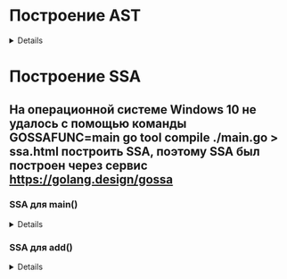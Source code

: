 # Построение AST
<details>

    before walk main
    .   DCL # main.go:4:2
    .   .   NAME-main.a esc(no) Class:PAUTO Offset:0 OnStack Used int tc(1) # main.go:4:2
    .   AS Def tc(1) # main.go:4:4
    .   .   NAME-main.a esc(no) Class:PAUTO Offset:0 OnStack Used int tc(1) # main.go:4:2
    .   .   LITERAL-1 int tc(1) # main.go:4:7
    .   DCL # main.go:5:2
    .   .   NAME-main.b esc(no) Class:PAUTO Offset:0 OnStack Used int tc(1) # main.go:5:2
    .   AS Def tc(1) # main.go:5:4
    .   .   NAME-main.b esc(no) Class:PAUTO Offset:0 OnStack Used int tc(1) # main.go:5:2
    .   .   LITERAL-2 int tc(1) # main.go:5:7
    .   DCL # main.go:7:6
    .   .   NAME-main.a esc(no) Class:PAUTO Offset:0 InlFormal OnStack Used int tc(1) # main.go:7:6 main.go:11:10
    .   DCL # main.go:7:6
    .   .   NAME-main.b esc(no) Class:PAUTO Offset:0 InlFormal OnStack Used int tc(1) # main.go:7:6 main.go:11:13
    .   AS2 Def tc(1) # main.go:7:6
    .   AS2-Lhs
    .   .   NAME-main.a esc(no) Class:PAUTO Offset:0 InlFormal OnStack Used int tc(1) # main.go:7:6 main.go:11:10
    .   .   NAME-main.b esc(no) Class:PAUTO Offset:0 InlFormal OnStack Used int tc(1) # main.go:7:6 main.go:11:13
    .   AS2-Rhs
    .   .   NAME-main.a esc(no) Class:PAUTO Offset:0 OnStack Used int tc(1) # main.go:4:2
    .   .   NAME-main.b esc(no) Class:PAUTO Offset:0 OnStack Used int tc(1) # main.go:5:2
    .   INLMARK # +main.go:7:6
    .   PRINTN tc(1) # main.go:7:6 main.go:12:9
    .   PRINTN-Args
    .   .   ADD int tc(1) # main.go:7:6 main.go:12:12
    .   .   .   NAME-main.a esc(no) Class:PAUTO Offset:0 InlFormal OnStack Used int tc(1) # main.go:7:6 main.go:11:10
    .   .   .   NAME-main.b esc(no) Class:PAUTO Offset:0 InlFormal OnStack Used int tc(1) # main.go:7:6 main.go:11:13
    .   LABEL main..i0 # main.go:7:6
    after walk main
    .   DCL # main.go:4:2
    .   .   NAME-main.a esc(no) Class:PAUTO Offset:0 OnStack Used int tc(1) # main.go:4:2
    .   AS Def tc(1) # main.go:4:4
    .   .   NAME-main.a esc(no) Class:PAUTO Offset:0 OnStack Used int tc(1) # main.go:4:2
    .   .   LITERAL-1 int tc(1) # main.go:4:7
    .   DCL # main.go:5:2
    .   .   NAME-main.b esc(no) Class:PAUTO Offset:0 OnStack Used int tc(1) # main.go:5:2
    .   AS Def tc(1) # main.go:5:4
    .   .   NAME-main.b esc(no) Class:PAUTO Offset:0 OnStack Used int tc(1) # main.go:5:2
    .   .   LITERAL-2 int tc(1) # main.go:5:7
    .   DCL # main.go:7:6
    .   .   NAME-main.a esc(no) Class:PAUTO Offset:0 InlFormal OnStack Used int tc(1) # main.go:7:6 main.go:11:10
    .   DCL # main.go:7:6
    .   .   NAME-main.b esc(no) Class:PAUTO Offset:0 InlFormal OnStack Used int tc(1) # main.go:7:6 main.go:11:13
    .   BLOCK # main.go:7:6
    .   BLOCK-List
    .   .   AS tc(1) # main.go:7:6
    .   .   .   NAME-main.a esc(no) Class:PAUTO Offset:0 InlFormal OnStack Used int tc(1) # main.go:7:6 main.go:11:10
    .   .   .   NAME-main.a esc(no) Class:PAUTO Offset:0 OnStack Used int tc(1) # main.go:4:2
    .   .   AS tc(1) # main.go:7:6
    .   .   .   NAME-main.b esc(no) Class:PAUTO Offset:0 InlFormal OnStack Used int tc(1) # main.go:7:6 main.go:11:13
    .   .   .   NAME-main.b esc(no) Class:PAUTO Offset:0 OnStack Used int tc(1) # main.go:5:2
    .   INLMARK # +main.go:7:6
    .   BLOCK-init
    .   .   AS tc(1) # main.go:7:6 main.go:12:9
    .   .   .   NAME-main..autotmp_4 esc(N) Class:PAUTO Offset:0 AutoTemp OnStack Used int tc(1) # main.go:7:6 main.go:12:9
    .   .   .   ADD int tc(1) # main.go:7:6 main.go:12:12
    .   .   .   .   NAME-main.a esc(no) Class:PAUTO Offset:0 InlFormal OnStack Used int tc(1) # main.go:7:6 main.go:11:10
    .   .   .   .   NAME-main.b esc(no) Class:PAUTO Offset:0 InlFormal OnStack Used int tc(1) # main.go:7:6 main.go:11:13
    .   BLOCK tc(1) # main.go:7:6 main.go:12:9
    .   BLOCK-List
    .   .   CALLFUNC Walked tc(1) # main.go:7:6 main.go:12:9
    .   .   CALLFUNC-Fun
    .   .   .   NAME-runtime.printlock Class:PFUNC Offset:0 Used FUNC-func() tc(1)
    .   .   CALLFUNC Walked tc(1) # main.go:7:6 main.go:12:9
    .   .   CALLFUNC-Fun
    .   .   .   NAME-runtime.printint Class:PFUNC Offset:0 Used FUNC-func(int64) tc(1)
    .   .   CALLFUNC-Args
    .   .   .   CONVNOP int64 tc(1) # main.go:7:6 main.go:12:9
    .   .   .   .   NAME-main..autotmp_4 esc(N) Class:PAUTO Offset:0 AutoTemp OnStack Used int tc(1) # main.go:7:6 main.go:12:9
    .   .   CALLFUNC Walked tc(1) # main.go:7:6 main.go:12:9
    .   .   CALLFUNC-Fun
    .   .   .   NAME-runtime.printnl Class:PFUNC Offset:0 Used FUNC-func() tc(1)
    .   .   CALLFUNC Walked tc(1) # main.go:7:6 main.go:12:9
    .   .   CALLFUNC-Fun
    .   .   .   NAME-runtime.printunlock Class:PFUNC Offset:0 Used FUNC-func() tc(1)
    .   LABEL main..i0 # main.go:7:6

    before walk add
    .   PRINTN tc(1) # main.go:12:9
    .   PRINTN-Args
    .   .   ADD int tc(1) # main.go:12:12
    .   .   .   NAME-main.a esc(no) Class:PPARAM Offset:0 OnStack Used int tc(1) # main.go:11:10      
    .   .   .   NAME-main.b esc(no) Class:PPARAM Offset:0 OnStack Used int tc(1) # main.go:11:13      
    after walk add
    .   BLOCK-init
    .   .   AS tc(1) # main.go:12:9
    .   .   .   NAME-main..autotmp_2 esc(N) Class:PAUTO Offset:0 AutoTemp OnStack Used int tc(1) # main.go:12:9
    .   .   .   ADD int tc(1) # main.go:12:12
    .   .   .   .   NAME-main.a esc(no) Class:PPARAM Offset:0 OnStack Used int tc(1) # main.go:11:10  
    .   .   .   .   NAME-main.b esc(no) Class:PPARAM Offset:0 OnStack Used int tc(1) # main.go:11:13  
    .   BLOCK tc(1) # main.go:12:9
    .   BLOCK-List
    .   .   CALLFUNC Walked tc(1) # main.go:12:9
    .   .   CALLFUNC-Fun
    .   .   .   NAME-runtime.printlock Class:PFUNC Offset:0 Used FUNC-func() tc(1)
    .   .   CALLFUNC Walked tc(1) # main.go:12:9
    .   .   CALLFUNC-Fun
    .   .   .   NAME-runtime.printint Class:PFUNC Offset:0 Used FUNC-func(int64) tc(1)
    .   .   CALLFUNC-Args
    .   .   .   CONVNOP int64 tc(1) # main.go:12:9
    .   .   .   .   NAME-main..autotmp_2 esc(N) Class:PAUTO Offset:0 AutoTemp OnStack Used int tc(1) # main.go:12:9
    .   .   CALLFUNC Walked tc(1) # main.go:12:9
    .   .   CALLFUNC-Fun
    .   .   .   NAME-runtime.printnl Class:PFUNC Offset:0 Used FUNC-func() tc(1)
    .   .   CALLFUNC Walked tc(1) # main.go:12:9
    .   .   CALLFUNC-Fun
    .   .   .   NAME-runtime.printunlock Class:PFUNC Offset:0 Used FUNC-func() tc(1)
</details>

# Построение SSA
## На операционной системе Windows 10 не удалось с помощью команды GOSSAFUNC=main go tool compile ./main.go > ssa.html построить SSA, поэтому SSA был построен через сервис https://golang.design/gossa
### SSA для main()
<details>

    AST
    buildssa-enter
    buildssa-body
    . DCL # main.go:4:2
    . . NAME-main.a esc(no) Class:PAUTO Offset:0 OnStack Used int tc(1) # main.go:4:2
    . AS Def tc(1) # main.go:4:4
    . . NAME-main.a esc(no) Class:PAUTO Offset:0 OnStack Used int tc(1) # main.go:4:2
    . . LITERAL-1 int tc(1) # main.go:4:7
    . DCL # main.go:5:2
    . . NAME-main.b esc(no) Class:PAUTO Offset:0 OnStack Used int tc(1) # main.go:5:2
    . AS Def tc(1) # main.go:5:4
    . . NAME-main.b esc(no) Class:PAUTO Offset:0 OnStack Used int tc(1) # main.go:5:2
    . . LITERAL-2 int tc(1) # main.go:5:7
    . IF tc(1) # main.go:6:2
    . IF-Cond
    . . LITERAL-true bool tc(1) # main.go:6:5
    . IF-Body
    . . DCL # main.go:7:6
    . . . NAME-main.a esc(no) Class:PAUTO Offset:0 InlFormal OnStack Used int tc(1) # main.go:7:6 main.go:11:10
    . . DCL # main.go:7:6
    . . . NAME-main.b esc(no) Class:PAUTO Offset:0 InlFormal OnStack Used int tc(1) # main.go:7:6 main.go:11:13
    . . BLOCK # main.go:7:6
    . . BLOCK-List
    . . . AS tc(1) # main.go:7:6
    . . . . NAME-main.a esc(no) Class:PAUTO Offset:0 InlFormal OnStack Used int tc(1) # main.go:7:6 main.go:11:10
    . . . . NAME-main.a esc(no) Class:PAUTO Offset:0 OnStack Used int tc(1) # main.go:4:2
    . . . AS tc(1) # main.go:7:6
    . . . . NAME-main.b esc(no) Class:PAUTO Offset:0 InlFormal OnStack Used int tc(1) # main.go:7:6 main.go:11:13
    . . . . NAME-main.b esc(no) Class:PAUTO Offset:0 OnStack Used int tc(1) # main.go:5:2
    . . INLMARK # +main.go:7:6
    . . BLOCK-init
    . . . AS tc(1) # main.go:7:6 main.go:12:9
    . . . . NAME-main..autotmp_4 esc(N) Class:PAUTO Offset:0 AutoTemp OnStack Used int tc(1) # main.go:7:6 main.go:12:9
    . . . . ADD int tc(1) # main.go:7:6 main.go:12:12
    . . . . . NAME-main.a esc(no) Class:PAUTO Offset:0 InlFormal OnStack Used int tc(1) # main.go:7:6 main.go:11:10
    . . . . . NAME-main.b esc(no) Class:PAUTO Offset:0 InlFormal OnStack Used int tc(1) # main.go:7:6 main.go:11:13
    . . BLOCK tc(1) # main.go:7:6 main.go:12:9
    . . BLOCK-List
    . . . CALLFUNC Walked tc(1) # main.go:7:6 main.go:12:9
    . . . . NAME-runtime.printlock Class:PFUNC Offset:0 Used FUNC-func() tc(1)
    . . . CALLFUNC Walked tc(1) # main.go:7:6 main.go:12:9
    . . . . NAME-runtime.printint Class:PFUNC Offset:0 Used FUNC-func(int64) tc(1)
    . . . CALLFUNC-Args
    . . . . CONVNOP int64 tc(1) # main.go:7:6 main.go:12:9
    . . . . . NAME-main..autotmp_4 esc(N) Class:PAUTO Offset:0 AutoTemp OnStack Used int tc(1) # main.go:7:6 main.go:12:9
    . . . CALLFUNC Walked tc(1) # main.go:7:6 main.go:12:9
    . . . . NAME-runtime.printnl Class:PFUNC Offset:0 Used FUNC-func() tc(1)
    . . . CALLFUNC Walked tc(1) # main.go:7:6 main.go:12:9
    . . . . NAME-runtime.printunlock Class:PFUNC Offset:0 Used FUNC-func() tc(1)
    . . LABEL main..i0 # main.go:7:6
    buildssa-exit
    
    before insert phis
    b1:-
    v1 (?) = InitMem <mem>
    v2 (?) = SP <uintptr>
    v3 (?) = SB <uintptr>
    v4 (?) = Const64 <int> [1] (a[int], a[int])
    v5 (?) = Const64 <int> [2] (b[int], b[int])
    v6 (+7) = InlMark <void> [0] v1
    v7 (12) = Add64 <int> v4 v5
    v8 (12) = StaticLECall <mem> {AuxCall{runtime.printlock}} v1
    v9 (12) = SelectN <mem> [0] v8
    v10 (12) = Copy <int64> v7
    v11 (12) = StaticLECall <mem> {AuxCall{runtime.printint}} [8] v10 v9
    v12 (12) = SelectN <mem> [0] v11
    v13 (12) = StaticLECall <mem> {AuxCall{runtime.printnl}} v12
    v14 (12) = SelectN <mem> [0] v13
    v15 (12) = StaticLECall <mem> {AuxCall{runtime.printunlock}} v14
    v16 (12) = SelectN <mem> [0] v15
    Plain → b2 (7)
    b2: ← b1-
    v18 (9) = FwdRef <mem> {{[] mem}}
    v17 (9) = MakeResult <mem> v18
    Ret v17 (9)
    name a[int]: v4
    name b[int]: v5
    name a[int]: v4
    name b[int]: v5

    start
    b1:-
    v1 (?) = InitMem <mem>
    v2 (?) = SP <uintptr>
    v3 (?) = SB <uintptr>
    v4 (?) = Const64 <int> [1] (a[int], a[int])
    v5 (?) = Const64 <int> [2] (b[int], b[int])
    v6 (+7) = InlMark <void> [0] v1
    v7 (12) = Add64 <int> v4 v5
    v8 (12) = StaticLECall <mem> {AuxCall{runtime.printlock}} v1
    v9 (12) = SelectN <mem> [0] v8
    v10 (12) = Copy <int64> v7
    v11 (12) = StaticLECall <mem> {AuxCall{runtime.printint}} [8] v10 v9
    v12 (12) = SelectN <mem> [0] v11
    v13 (12) = StaticLECall <mem> {AuxCall{runtime.printnl}} v12
    v14 (12) = SelectN <mem> [0] v13
    v15 (12) = StaticLECall <mem> {AuxCall{runtime.printunlock}} v14
    v16 (12) = SelectN <mem> [0] v15
    Plain → b2 (7)
    b2: ← b1-
    v18 (9) = Copy <mem> v16
    v17 (9) = MakeResult <mem> v18
    Ret v17 (9)
    name a[int]: v4
    name b[int]: v5
    name a[int]: v4
    name b[int]: v5

    number lines [9685 ns]
    b1:-
    v1 (?) = InitMem <mem>
    v2 (?) = SP <uintptr>
    v3 (?) = SB <uintptr>
    v4 (?) = Const64 <int> [1] (a[int], a[int])
    v5 (?) = Const64 <int> [2] (b[int], b[int])
    v6 (+7) = InlMark <void> [0] v1
    v7 (+12) = Add64 <int> v4 v5
    v8 (12) = StaticLECall <mem> {AuxCall{runtime.printlock}} v1
    v9 (12) = SelectN <mem> [0] v8
    v10 (12) = Copy <int64> v7
    v11 (12) = StaticLECall <mem> {AuxCall{runtime.printint}} [8] v10 v9
    v12 (12) = SelectN <mem> [0] v11
    v13 (12) = StaticLECall <mem> {AuxCall{runtime.printnl}} v12
    v14 (12) = SelectN <mem> [0] v13
    v15 (12) = StaticLECall <mem> {AuxCall{runtime.printunlock}} v14
    v16 (12) = SelectN <mem> [0] v15
    Plain → b2 (+7)
    b2: ← b1-
    v18 (9) = Copy <mem> v16
    v17 (+9) = MakeResult <mem> v18
    Ret v17 (9)
    name a[int]: v4
    name b[int]: v5
    name a[int]: v4
    name b[int]: v5

    early phielim [1298 ns]
    b1:-
    v1 (?) = InitMem <mem>
    v2 (?) = SP <uintptr>
    v3 (?) = SB <uintptr>
    v4 (?) = Const64 <int> [1] (a[int], a[int])
    v5 (?) = Const64 <int> [2] (b[int], b[int])
    v6 (+7) = InlMark <void> [0] v1
    v7 (+12) = Add64 <int> v4 v5
    v8 (12) = StaticLECall <mem> {AuxCall{runtime.printlock}} v1
    v9 (12) = SelectN <mem> [0] v8
    v10 (12) = Copy <int64> v7
    v11 (12) = StaticLECall <mem> {AuxCall{runtime.printint}} [8] v7 v9
    v12 (12) = SelectN <mem> [0] v11
    v13 (12) = StaticLECall <mem> {AuxCall{runtime.printnl}} v12
    v14 (12) = SelectN <mem> [0] v13
    v15 (12) = StaticLECall <mem> {AuxCall{runtime.printunlock}} v14
    v16 (12) = SelectN <mem> [0] v15
    Plain → b2 (+7)
    b2: ← b1-
    v17 (+9) = MakeResult <mem> v16
    v18 (9) = Copy <mem> v16
    Ret v17 (9)
    name a[int]: v4
    name b[int]: v5
    name a[int]: v4
    name b[int]: v5

    early copyelim [830 ns]
    early deadcode [7438 ns]
    b1:-
    v1 (?) = InitMem <mem>
    v4 (?) = Const64 <int> [1] (a[int], a[int])
    v5 (?) = Const64 <int> [2] (b[int], b[int])
    v6 (+7) = InlMark <void> [0] v1
    v7 (+12) = Add64 <int> v4 v5
    v8 (12) = StaticLECall <mem> {AuxCall{runtime.printlock}} v1
    v9 (12) = SelectN <mem> [0] v8
    v11 (12) = StaticLECall <mem> {AuxCall{runtime.printint}} [8] v7 v9
    v12 (12) = SelectN <mem> [0] v11
    v13 (12) = StaticLECall <mem> {AuxCall{runtime.printnl}} v12
    v14 (12) = SelectN <mem> [0] v13
    v15 (12) = StaticLECall <mem> {AuxCall{runtime.printunlock}} v14
    v16 (12) = SelectN <mem> [0] v15
    Plain → b2 (+7)
    b2: ← b1-
    v17 (+9) = MakeResult <mem> v16
    Ret v17 (9)
    name a[int]: v4
    name b[int]: v5
    name a[int]: v4
    name b[int]: v5

    short circuit [6901 ns]
    b1:
    BlockInvalid (+7)
    b2:-
    v1 (?) = InitMem <mem>
    v4 (?) = Const64 <int> [1] (a[int], a[int])
    v5 (?) = Const64 <int> [2] (b[int], b[int])
    v6 (+7) = InlMark <void> [0] v1
    v7 (+12) = Add64 <int> v4 v5
    v8 (12) = StaticLECall <mem> {AuxCall{runtime.printlock}} v1
    v9 (12) = SelectN <mem> [0] v8
    v11 (12) = StaticLECall <mem> {AuxCall{runtime.printint}} [8] v7 v9
    v12 (12) = SelectN <mem> [0] v11
    v13 (12) = StaticLECall <mem> {AuxCall{runtime.printnl}} v12
    v14 (12) = SelectN <mem> [0] v13
    v15 (12) = StaticLECall <mem> {AuxCall{runtime.printunlock}} v14
    v16 (12) = SelectN <mem> [0] v15
    v17 (+9) = MakeResult <mem> v16
    Ret v17 (9)
    name a[int]: v4
    name b[int]: v5
    name a[int]: v4
    name b[int]: v5

    decompose user [741 ns]
    pre-opt deadcode [3543 ns]
    b2:-
    v1 (?) = InitMem <mem>
    v4 (?) = Const64 <int> [1] (a[int], a[int])
    v5 (?) = Const64 <int> [2] (b[int], b[int])
    v6 (+7) = InlMark <void> [0] v1
    v7 (+12) = Add64 <int> v4 v5
    v8 (12) = StaticLECall <mem> {AuxCall{runtime.printlock}} v1
    v9 (12) = SelectN <mem> [0] v8
    v11 (12) = StaticLECall <mem> {AuxCall{runtime.printint}} [8] v7 v9
    v12 (12) = SelectN <mem> [0] v11
    v13 (12) = StaticLECall <mem> {AuxCall{runtime.printnl}} v12
    v14 (12) = SelectN <mem> [0] v13
    v15 (12) = StaticLECall <mem> {AuxCall{runtime.printunlock}} v14
    v16 (12) = SelectN <mem> [0] v15
    v17 (+9) = MakeResult <mem> v16
    Ret v17 (9)
    name a[int]: v4
    name b[int]: v5
    name a[int]: v4
    name b[int]: v5

    opt [33603 ns]
    b2:-
    v1 (?) = InitMem <mem>
    v6 (+7) = InlMark <void> [0] v1
    v7 (12) = Const64 <int> [3]
    v8 (+12) = StaticLECall <mem> {AuxCall{runtime.printlock}} v1
    v9 (12) = SelectN <mem> [0] v8
    v11 (12) = StaticLECall <mem> {AuxCall{runtime.printint}} [8] v7 v9
    v12 (12) = SelectN <mem> [0] v11
    v13 (12) = StaticLECall <mem> {AuxCall{runtime.printnl}} v12
    v14 (12) = SelectN <mem> [0] v13
    v15 (12) = StaticLECall <mem> {AuxCall{runtime.printunlock}} v14
    v16 (12) = SelectN <mem> [0] v15
    v17 (+9) = MakeResult <mem> v16
    Ret v17 (9)
    name a[int]: v4
    name b[int]: v5
    name a[int]: v4
    name b[int]: v5

    zero arg cse [2522 ns]
    opt deadcode [2796 ns]
    b2:-
    v1 (?) = InitMem <mem>
    v6 (+7) = InlMark <void> [0] v1
    v7 (12) = Const64 <int> [3]
    v8 (+12) = StaticLECall <mem> {AuxCall{runtime.printlock}} v1
    v9 (12) = SelectN <mem> [0] v8
    v11 (12) = StaticLECall <mem> {AuxCall{runtime.printint}} [8] v7 v9
    v12 (12) = SelectN <mem> [0] v11
    v13 (12) = StaticLECall <mem> {AuxCall{runtime.printnl}} v12
    v14 (12) = SelectN <mem> [0] v13
    v15 (12) = StaticLECall <mem> {AuxCall{runtime.printunlock}} v14
    v16 (12) = SelectN <mem> [0] v15
    v17 (+9) = MakeResult <mem> v16
    Ret v17 (9)

    generic cse [11955 ns]
    phiopt [676 ns]
    gcse deadcode [1559 ns]
    nilcheckelim [4248 ns]
    prove [13523 ns]
    b2:-
    v1 (?) = InitMem <mem>
    v6 (+7) = InlMark <void> [0] v1
    v7 (12) = Const64 <int> [3]
    v8 (+12) = StaticLECall <mem> {AuxCall{runtime.printlock}} v1
    v9 (12) = SelectN <mem> [0] v8
    v11 (12) = StaticLECall <mem> {AuxCall{runtime.printint}} [8] v7 v9
    v12 (12) = SelectN <mem> [0] v11
    v13 (12) = StaticLECall <mem> {AuxCall{runtime.printnl}} v12
    v14 (12) = SelectN <mem> [0] v13
    v15 (12) = StaticLECall <mem> {AuxCall{runtime.printunlock}} v14
    v16 (12) = SelectN <mem> [0] v15
    v17 (+9) = MakeResult <mem> v16
    v5 (?) = Const64 <int64> [0]
    Ret v17 (9)

    early fuse [421 ns]
    decompose builtin [6587 ns]
    expand calls [12092 ns]
    b2:-
    v1 (?) = InitMem <mem>
    v6 (+7) = InlMark <void> [0] v1
    v7 (12) = Const64 <int> [3]
    v8 (+12) = StaticCall <mem> {AuxCall{runtime.printlock}} v1
    v9 (12) = SelectN <mem> [0] v8
    v11 (12) = StaticCall <mem> {AuxCall{runtime.printint}} [8] v7 v9
    v12 (12) = SelectN <mem> [0] v11
    v13 (12) = StaticCall <mem> {AuxCall{runtime.printnl}} v12
    v14 (12) = SelectN <mem> [0] v13
    v15 (12) = StaticCall <mem> {AuxCall{runtime.printunlock}} v14
    v16 (12) = SelectN <mem> [0] v15
    v17 (+9) = MakeResult <mem> v16
    v5 (?) = Const64 <int64> [0]
    v4 (?) = SB <uintptr>
    v18 (?) = SP <uintptr>
    Ret v17 (9)

    softfloat [197 ns]
    late opt [2348 ns]
    b2:-
    v1 (?) = InitMem <mem>
    v6 (+7) = InlMark <void> [0] v1
    v7 (12) = Const64 <int> [3]
    v8 (+12) = StaticCall <mem> {AuxCall{runtime.printlock}} v1
    v9 (12) = SelectN <mem> [0] v8
    v11 (12) = StaticCall <mem> {AuxCall{runtime.printint}} [8] v7 v9
    v12 (12) = SelectN <mem> [0] v11
    v13 (12) = StaticCall <mem> {AuxCall{runtime.printnl}} v12
    v14 (12) = SelectN <mem> [0] v13
    v15 (12) = StaticCall <mem> {AuxCall{runtime.printunlock}} v14
    v16 (12) = SelectN <mem> [0] v15
    v17 (+9) = MakeResult <mem> v16
    Ret v17 (9)

    dead auto elim [1273 ns]
    generic deadcode [1773 ns]
    check bce [184 ns]
    branchelim [1309 ns]
    late fuse [2186 ns]
    b2:-
    v1 (?) = InitMem <mem>
    v6 (+7) = InlMark <void> [0] v1
    v7 (12) = Const64 <int> [3]
    v8 (+12) = StaticCall <mem> {AuxCall{runtime.printlock}} v1
    v9 (12) = SelectN <mem> [0] v8
    v11 (12) = StaticCall <mem> {AuxCall{runtime.printint}} [8] v7 v9
    v12 (12) = SelectN <mem> [0] v11
    v13 (12) = StaticCall <mem> {AuxCall{runtime.printnl}} v12
    v14 (12) = SelectN <mem> [0] v13
    v15 (12) = StaticCall <mem> {AuxCall{runtime.printunlock}} v14
    v16 (12) = SelectN <mem> [0] v15
    v17 (+9) = MakeResult <mem> v16
    v18 (?) = Const64 <int64> [0]
    Ret v17 (9)

    dse [4314 ns]
    memcombine [1300 ns]
    writebarrier [2112 ns]
    lower [16076 ns]
    b2:-
    v1 (?) = InitMem <mem>
    v6 (+7) = InlMark <void> [0] v1
    v7 (12) = MOVQconst <int> [3]
    v8 (+12) = CALLstatic <mem> {AuxCall{runtime.printlock}} v1
    v9 (12) = SelectN <mem> [0] v8
    v11 (12) = CALLstatic <mem> {AuxCall{runtime.printint}} [8] v7 v9
    v12 (12) = SelectN <mem> [0] v11
    v13 (12) = CALLstatic <mem> {AuxCall{runtime.printnl}} v12
    v14 (12) = SelectN <mem> [0] v13
    v15 (12) = CALLstatic <mem> {AuxCall{runtime.printunlock}} v14
    v16 (12) = SelectN <mem> [0] v15
    v17 (+9) = MakeResult <mem> v16
    Ret v17 (9)

    addressing modes [1292 ns]
    late lower [1080 ns]
    lowered deadcode for cse [1528 ns]
    lowered cse [1999 ns]
    elim unread autos [226 ns]
    tighten tuple selectors [1708 ns]
    lowered deadcode [1426 ns]
    checkLower [333 ns]
    late phielim [279 ns]
    late copyelim [765 ns]
    tighten [8510 ns]
    late deadcode [1762 ns]
    critical [467 ns]
    phi tighten [211 ns]
    likelyadjust [992 ns]
    layout [1873 ns]
    schedule [13537 ns]
    b2:-
    v1 (?) = InitMem <mem>
    v7 (12) = MOVQconst <int> [3]
    v6 (+7) = InlMark <void> [0] v1
    v8 (+12) = CALLstatic <mem> {AuxCall{runtime.printlock}} v1
    v9 (12) = SelectN <mem> [0] v8
    v11 (12) = CALLstatic <mem> {AuxCall{runtime.printint}} [8] v7 v9
    v12 (12) = SelectN <mem> [0] v11
    v13 (12) = CALLstatic <mem> {AuxCall{runtime.printnl}} v12
    v14 (12) = SelectN <mem> [0] v13
    v15 (12) = CALLstatic <mem> {AuxCall{runtime.printunlock}} v14
    v16 (12) = SelectN <mem> [0] v15
    v17 (+9) = MakeResult <mem> v16
    Ret v17 (9)

    late nilcheck [1632 ns]
    flagalloc [3800 ns]
    regalloc [32721 ns]
    b2:-
    v1 (?) = InitMem <mem>
    v6 (+7) = InlMark <void> [0] v1
    v8 (+12) = CALLstatic <mem> {AuxCall{runtime.printlock}} v1
    v9 (12) = SelectN <mem> [0] v8
    v18 (12) = MOVQconst <int> [3] : AX
    v11 (12) = CALLstatic <mem> {AuxCall{runtime.printint}} [8] v18 v9 : <>
    v12 (12) = SelectN <mem> [0] v11
    v13 (12) = CALLstatic <mem> {AuxCall{runtime.printnl}} v12
    v14 (12) = SelectN <mem> [0] v13
    v15 (12) = CALLstatic <mem> {AuxCall{runtime.printunlock}} v14
    v16 (12) = SelectN <mem> [0] v15
    v17 (+9) = MakeResult <mem> v16
    Ret v17 (9)

    loop rotate [313 ns]
    stackframe [3722 ns]
    trim [403 ns]
    b2:-
    v1 (?) = InitMem <mem>
    v6 (+7) = InlMark <void> [0] v1
    v8 (+12) = CALLstatic <mem> {AuxCall{runtime.printlock}} v1
    v9 (12) = SelectN <mem> [0] v8
    v18 (12) = MOVQconst <int> [3] : AX
    v11 (12) = CALLstatic <mem> {AuxCall{runtime.printint}} [8] v18 v9 : <>
    v12 (12) = SelectN <mem> [0] v11
    v13 (12) = CALLstatic <mem> {AuxCall{runtime.printnl}} v12
    v14 (12) = SelectN <mem> [0] v13
    v15 (12) = CALLstatic <mem> {AuxCall{runtime.printunlock}} v14
    v16 (12) = SelectN <mem> [0] v15
    v17 (+9) = MakeResult <mem> v16
    Ret v17 (9)

    genssa
    # /app/public/buildbox/08382b4d-0015-11ef-9e73-0242ac16000d/main.go
        00000 (3) TEXT main.main(SB), ABIInternal
        00001 (3) FUNCDATA $0, gclocals·g2BeySu+wFnoycgXfElmcg==(SB)
        00002 (3) FUNCDATA $1, gclocals·g2BeySu+wFnoycgXfElmcg==(SB)
    v6  00003 (7) XCHGL AX, AX
    v8  00004 (+12) PCDATA $1, $0
    v8  00005 (+12) CALL runtime.printlock(SB)
    v18 00006 (12) MOVL $3, AX
    v11 00007 (12) CALL runtime.printint(SB)
    v13 00008 (12) CALL runtime.printnl(SB)
    v15 00009 (12) CALL runtime.printunlock(SB)
    b2  00010 (9) RET
        00011 (?) END
</details>

### SSA для add()
<details>

    AST
    buildssa-enter
    buildssa-body
    . BLOCK-init
    . . AS tc(1) # main.go:12:9
    . . . NAME-main..autotmp_2 esc(N) Class:PAUTO Offset:0 AutoTemp OnStack Used int tc(1) # main.go:12:9
    . . . ADD int tc(1) # main.go:12:12
    . . . . NAME-main.a esc(no) Class:PPARAM Offset:0 OnStack Used int tc(1) # main.go:11:10
    . . . . NAME-main.b esc(no) Class:PPARAM Offset:0 OnStack Used int tc(1) # main.go:11:13
    . BLOCK tc(1) # main.go:12:9
    . BLOCK-List
    . . CALLFUNC Walked tc(1) # main.go:12:9
    . . . NAME-runtime.printlock Class:PFUNC Offset:0 Used FUNC-func() tc(1)
    . . CALLFUNC Walked tc(1) # main.go:12:9
    . . . NAME-runtime.printint Class:PFUNC Offset:0 Used FUNC-func(int64) tc(1)
    . . CALLFUNC-Args
    . . . CONVNOP int64 tc(1) # main.go:12:9
    . . . . NAME-main..autotmp_2 esc(N) Class:PAUTO Offset:0 AutoTemp OnStack Used int tc(1) # main.go:12:9
    . . CALLFUNC Walked tc(1) # main.go:12:9
    . . . NAME-runtime.printnl Class:PFUNC Offset:0 Used FUNC-func() tc(1)
    . . CALLFUNC Walked tc(1) # main.go:12:9
    . . . NAME-runtime.printunlock Class:PFUNC Offset:0 Used FUNC-func() tc(1)
    buildssa-exit
    
    before insert phis
    b1:-
    v1 (?) = InitMem <mem>
    v2 (?) = SP <uintptr>
    v3 (?) = SB <uintptr>
    v4 (?) = LocalAddr <*int> {a} v2 v1
    v5 (?) = LocalAddr <*int> {b} v2 v1
    v6 (11) = Arg <int> {a} (a[int])
    v7 (11) = Arg <int> {b} (b[int])
    v8 (12) = Add64 <int> v6 v7
    v9 (12) = StaticLECall <mem> {AuxCall{runtime.printlock}} v1
    v10 (12) = SelectN <mem> [0] v9
    v11 (12) = Copy <int64> v8
    v12 (12) = StaticLECall <mem> {AuxCall{runtime.printint}} [8] v11 v10
    v13 (12) = SelectN <mem> [0] v12
    v14 (12) = StaticLECall <mem> {AuxCall{runtime.printnl}} v13
    v15 (12) = SelectN <mem> [0] v14
    v16 (12) = StaticLECall <mem> {AuxCall{runtime.printunlock}} v15
    v17 (12) = SelectN <mem> [0] v16
    v18 (13) = MakeResult <mem> v17
    Ret v18 (13)
    name a[int]: v6
    name b[int]: v7

    start
    number lines [4811 ns]
    b1:-
    v1 (?) = InitMem <mem>
    v2 (?) = SP <uintptr>
    v3 (?) = SB <uintptr>
    v4 (?) = LocalAddr <*int> {a} v2 v1
    v5 (?) = LocalAddr <*int> {b} v2 v1
    v6 (11) = Arg <int> {a} (a[int])
    v7 (11) = Arg <int> {b} (b[int])
    v8 (+12) = Add64 <int> v6 v7
    v9 (12) = StaticLECall <mem> {AuxCall{runtime.printlock}} v1
    v10 (12) = SelectN <mem> [0] v9
    v11 (12) = Copy <int64> v8
    v12 (12) = StaticLECall <mem> {AuxCall{runtime.printint}} [8] v11 v10
    v13 (12) = SelectN <mem> [0] v12
    v14 (12) = StaticLECall <mem> {AuxCall{runtime.printnl}} v13
    v15 (12) = SelectN <mem> [0] v14
    v16 (12) = StaticLECall <mem> {AuxCall{runtime.printunlock}} v15
    v17 (12) = SelectN <mem> [0] v16
    v18 (+13) = MakeResult <mem> v17
    Ret v18 (13)
    name a[int]: v6
    name b[int]: v7

    early phielim [669 ns]
    b1:-
    v1 (?) = InitMem <mem>
    v2 (?) = SP <uintptr>
    v3 (?) = SB <uintptr>
    v4 (?) = LocalAddr <*int> {a} v2 v1
    v5 (?) = LocalAddr <*int> {b} v2 v1
    v6 (11) = Arg <int> {a} (a[int])
    v7 (11) = Arg <int> {b} (b[int])
    v8 (+12) = Add64 <int> v6 v7
    v9 (12) = StaticLECall <mem> {AuxCall{runtime.printlock}} v1
    v10 (12) = SelectN <mem> [0] v9
    v11 (12) = Copy <int64> v8
    v12 (12) = StaticLECall <mem> {AuxCall{runtime.printint}} [8] v8 v10
    v13 (12) = SelectN <mem> [0] v12
    v14 (12) = StaticLECall <mem> {AuxCall{runtime.printnl}} v13
    v15 (12) = SelectN <mem> [0] v14
    v16 (12) = StaticLECall <mem> {AuxCall{runtime.printunlock}} v15
    v17 (12) = SelectN <mem> [0] v16
    v18 (+13) = MakeResult <mem> v17
    Ret v18 (13)
    name a[int]: v6
    name b[int]: v7

    early copyelim [762 ns]
    early deadcode [5159 ns]
    b1:-
    v1 (?) = InitMem <mem>
    v6 (11) = Arg <int> {a} (a[int])
    v7 (11) = Arg <int> {b} (b[int])
    v8 (+12) = Add64 <int> v6 v7
    v9 (12) = StaticLECall <mem> {AuxCall{runtime.printlock}} v1
    v10 (12) = SelectN <mem> [0] v9
    v12 (12) = StaticLECall <mem> {AuxCall{runtime.printint}} [8] v8 v10
    v13 (12) = SelectN <mem> [0] v12
    v14 (12) = StaticLECall <mem> {AuxCall{runtime.printnl}} v13
    v15 (12) = SelectN <mem> [0] v14
    v16 (12) = StaticLECall <mem> {AuxCall{runtime.printunlock}} v15
    v17 (12) = SelectN <mem> [0] v16
    v18 (+13) = MakeResult <mem> v17
    Ret v18 (13)
    name a[int]: v6
    name b[int]: v7

    short circuit [1164 ns]
    decompose user [803 ns]
    pre-opt deadcode [3097 ns]
    opt [10525 ns]
    zero arg cse [2726 ns]
    opt deadcode [2593 ns]
    generic cse [20081 ns]
    phiopt [625 ns]
    gcse deadcode [2698 ns]
    nilcheckelim [16475 ns]
    prove [9708 ns]
    b1:-
    v1 (?) = InitMem <mem>
    v6 (11) = Arg <int> {a} (a[int])
    v7 (11) = Arg <int> {b} (b[int])
    v8 (+12) = Add64 <int> v6 v7
    v9 (12) = StaticLECall <mem> {AuxCall{runtime.printlock}} v1
    v10 (12) = SelectN <mem> [0] v9
    v12 (12) = StaticLECall <mem> {AuxCall{runtime.printint}} [8] v8 v10
    v13 (12) = SelectN <mem> [0] v12
    v14 (12) = StaticLECall <mem> {AuxCall{runtime.printnl}} v13
    v15 (12) = SelectN <mem> [0] v14
    v16 (12) = StaticLECall <mem> {AuxCall{runtime.printunlock}} v15
    v17 (12) = SelectN <mem> [0] v16
    v18 (+13) = MakeResult <mem> v17
    v11 (?) = Const64 <int64> [0]
    Ret v18 (13)
    name a[int]: v6
    name b[int]: v7

    early fuse [929 ns]
    decompose builtin [4806 ns]
    expand calls [30302 ns]
    b1:-
    v1 (?) = InitMem <mem>
    v6 (11) = ArgIntReg <int> {a+0} [0] (a[int])
    v7 (11) = ArgIntReg <int> {b+0} [1] (b[int])
    v8 (+12) = Add64 <int> v6 v7
    v9 (12) = StaticCall <mem> {AuxCall{runtime.printlock}} v1
    v10 (12) = SelectN <mem> [0] v9
    v12 (12) = StaticCall <mem> {AuxCall{runtime.printint}} [8] v8 v10
    v13 (12) = SelectN <mem> [0] v12
    v14 (12) = StaticCall <mem> {AuxCall{runtime.printnl}} v13
    v15 (12) = SelectN <mem> [0] v14
    v16 (12) = StaticCall <mem> {AuxCall{runtime.printunlock}} v15
    v17 (12) = SelectN <mem> [0] v16
    v18 (+13) = MakeResult <mem> v17
    v11 (?) = Const64 <int64> [0]
    v5 (?) = SB <uintptr>
    v4 (?) = SP <uintptr>
    Ret v18 (13)
    name a[int]: v6
    name b[int]: v7

    softfloat [513 ns]
    late opt [7553 ns]
    b1:-
    v1 (?) = InitMem <mem>
    v6 (11) = ArgIntReg <int> {a+0} [0] (a[int])
    v7 (11) = ArgIntReg <int> {b+0} [1] (b[int])
    v8 (+12) = Add64 <int> v6 v7
    v9 (12) = StaticCall <mem> {AuxCall{runtime.printlock}} v1
    v10 (12) = SelectN <mem> [0] v9
    v12 (12) = StaticCall <mem> {AuxCall{runtime.printint}} [8] v8 v10
    v13 (12) = SelectN <mem> [0] v12
    v14 (12) = StaticCall <mem> {AuxCall{runtime.printnl}} v13
    v15 (12) = SelectN <mem> [0] v14
    v16 (12) = StaticCall <mem> {AuxCall{runtime.printunlock}} v15
    v17 (12) = SelectN <mem> [0] v16
    v18 (+13) = MakeResult <mem> v17
    Ret v18 (13)
    name a[int]: v6
    name b[int]: v7

    dead auto elim [1980 ns]
    generic deadcode [3224 ns]
    check bce [229 ns]
    branchelim [1373 ns]
    late fuse [3886 ns]
    b1:-
    v1 (?) = InitMem <mem>
    v6 (11) = ArgIntReg <int> {a+0} [0] (a[int])
    v7 (11) = ArgIntReg <int> {b+0} [1] (b[int])
    v8 (+12) = Add64 <int> v6 v7
    v9 (12) = StaticCall <mem> {AuxCall{runtime.printlock}} v1
    v10 (12) = SelectN <mem> [0] v9
    v12 (12) = StaticCall <mem> {AuxCall{runtime.printint}} [8] v8 v10
    v13 (12) = SelectN <mem> [0] v12
    v14 (12) = StaticCall <mem> {AuxCall{runtime.printnl}} v13
    v15 (12) = SelectN <mem> [0] v14
    v16 (12) = StaticCall <mem> {AuxCall{runtime.printunlock}} v15
    v17 (12) = SelectN <mem> [0] v16
    v18 (+13) = MakeResult <mem> v17
    v4 (?) = Const64 <int64> [0]
    Ret v18 (13)
    name a[int]: v6
    name b[int]: v7

    dse [4151 ns]
    memcombine [1761 ns]
    writebarrier [2856 ns]
    lower [7862 ns]
    b1:-
    v1 (?) = InitMem <mem>
    v6 (11) = ArgIntReg <int> {a+0} [0] (a[int])
    v7 (11) = ArgIntReg <int> {b+0} [1] (b[int])
    v8 (+12) = ADDQ <int> v6 v7
    v9 (12) = CALLstatic <mem> {AuxCall{runtime.printlock}} v1
    v10 (12) = SelectN <mem> [0] v9
    v12 (12) = CALLstatic <mem> {AuxCall{runtime.printint}} [8] v8 v10
    v13 (12) = SelectN <mem> [0] v12
    v14 (12) = CALLstatic <mem> {AuxCall{runtime.printnl}} v13
    v15 (12) = SelectN <mem> [0] v14
    v16 (12) = CALLstatic <mem> {AuxCall{runtime.printunlock}} v15
    v17 (12) = SelectN <mem> [0] v16
    v18 (+13) = MakeResult <mem> v17
    Ret v18 (13)
    name a[int]: v6
    name b[int]: v7

    addressing modes [1627 ns]
    late lower [1813 ns]
    lowered deadcode for cse [3165 ns]
    lowered cse [4210 ns]
    elim unread autos [272 ns]
    tighten tuple selectors [1601 ns]
    lowered deadcode [1960 ns]
    checkLower [422 ns]
    late phielim [522 ns]
    late copyelim [688 ns]
    tighten [9121 ns]
    late deadcode [2783 ns]
    critical [614 ns]
    phi tighten [325 ns]
    likelyadjust [1258 ns]
    layout [2165 ns]
    schedule [21343 ns]
    b1:-
    v6 (11) = ArgIntReg <int> {a+0} [0] (a[int])
    v7 (11) = ArgIntReg <int> {b+0} [1] (b[int])
    v1 (?) = InitMem <mem>
    v9 (12) = CALLstatic <mem> {AuxCall{runtime.printlock}} v1
    v10 (12) = SelectN <mem> [0] v9
    v8 (+12) = ADDQ <int> v6 v7
    v12 (12) = CALLstatic <mem> {AuxCall{runtime.printint}} [8] v8 v10
    v13 (12) = SelectN <mem> [0] v12
    v14 (12) = CALLstatic <mem> {AuxCall{runtime.printnl}} v13
    v15 (12) = SelectN <mem> [0] v14
    v16 (12) = CALLstatic <mem> {AuxCall{runtime.printunlock}} v15
    v17 (12) = SelectN <mem> [0] v16
    v18 (+13) = MakeResult <mem> v17
    Ret v18 (13)
    name a[int]: v6
    name b[int]: v7

    late nilcheck [1844 ns]
    flagalloc [3524 ns]
    regalloc [44412 ns]
    b1:-
    v6 (11) = ArgIntReg <int> {a+0} [0] : AX (a[int])
    v7 (11) = ArgIntReg <int> {b+0} [1] : BX (b[int])
    v11 (11) = StoreReg <int> v6 : a[int]
    v4 (11) = StoreReg <int> v7 : b[int]
    v1 (?) = InitMem <mem>
    v9 (12) = CALLstatic <mem> {AuxCall{runtime.printlock}} v1
    v10 (12) = SelectN <mem> [0] v9
    v5 (12) = LoadReg <int> v4 : AX
    v3 (12) = LoadReg <int> v11 : CX
    v8 (+12) = ADDQ <int> v3 v5 : AX
    v12 (12) = CALLstatic <mem> {AuxCall{runtime.printint}} [8] v8 v10 : <>
    v13 (12) = SelectN <mem> [0] v12
    v14 (12) = CALLstatic <mem> {AuxCall{runtime.printnl}} v13
    v15 (12) = SelectN <mem> [0] v14
    v16 (12) = CALLstatic <mem> {AuxCall{runtime.printunlock}} v15
    v17 (12) = SelectN <mem> [0] v16
    v18 (+13) = MakeResult <mem> v17
    Ret v18 (13)
    name a[int]: v6
    name b[int]: v7

    loop rotate [348 ns]
    stackframe [3835 ns]
    trim [396 ns]
    b1:-
    v6 (11) = ArgIntReg <int> {a+0} [0] : AX (a[int])
    v7 (11) = ArgIntReg <int> {b+0} [1] : BX (b[int])
    v11 (11) = StoreReg <int> v6 : a[int]
    v4 (11) = StoreReg <int> v7 : b[int]
    v1 (?) = InitMem <mem>
    v9 (12) = CALLstatic <mem> {AuxCall{runtime.printlock}} v1
    v10 (12) = SelectN <mem> [0] v9
    v5 (12) = LoadReg <int> v4 : AX
    v3 (12) = LoadReg <int> v11 : CX
    v8 (+12) = ADDQ <int> v3 v5 : AX
    v12 (12) = CALLstatic <mem> {AuxCall{runtime.printint}} [8] v8 v10 : <>
    v13 (12) = SelectN <mem> [0] v12
    v14 (12) = CALLstatic <mem> {AuxCall{runtime.printnl}} v13
    v15 (12) = SelectN <mem> [0] v14
    v16 (12) = CALLstatic <mem> {AuxCall{runtime.printunlock}} v15
    v17 (12) = SelectN <mem> [0] v16
    v18 (+13) = MakeResult <mem> v17
    Ret v18 (13)
    name a[int]: v6
    name b[int]: v7

    genssa
    # /app/public/buildbox/abbe7c00-0017-11ef-9e73-0242ac16000d/main.go
        00000 (11) TEXT main.add(SB), ABIInternal
        00001 (11) FUNCDATA $0, gclocals·g2BeySu+wFnoycgXfElmcg==(SB)
        00002 (11) FUNCDATA $1, gclocals·g2BeySu+wFnoycgXfElmcg==(SB)
        00003 (11) FUNCDATA $5, main.add.arginfo1(SB)
        00004 (11) FUNCDATA $6, main.add.argliveinfo(SB)
    b1  00005 (11) PCDATA $3, $1
    v11 00006 (11) MOVQ AX, main.a(SP)
    v4  00007 (11) MOVQ BX, main.b+8(SP)
    v4  00008 (11) PCDATA $3, $-1
    v9  00009 (+12) PCDATA $1, $0
    v9  00010 (+12) CALL runtime.printlock(SB)
    v5  00011 (12) MOVQ main.b+8(SP), AX
    v3  00012 (12) MOVQ main.a(SP), CX
    v8  00013 (12) ADDQ CX, AX
    v12 00014 (12) CALL runtime.printint(SB)
    v14 00015 (12) CALL runtime.printnl(SB)
    v16 00016 (12) CALL runtime.printunlock(SB)
    b1  00017 (13) RET
        00018 (?) END
</details>